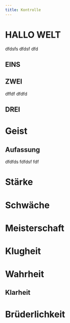 ```yaml
---
title: Kontrolle
---
```

# HALLO WELT
dfdsfs
dfdsf
dfd

## EINS
## ZWEI
dffdf
dfdfd

## DREI

# Geist
## Aufassung
dfdfds
fdfdsf
fdf

# Stärke
# Schwäche
# Meisterschaft
# Klugheit
# Wahrheit
## Klarheit

# Brüderlichkeit